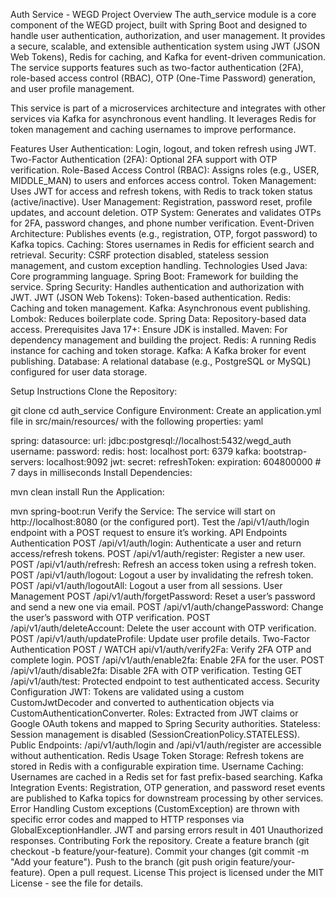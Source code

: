 Auth Service - WEGD Project
Overview
The auth_service module is a core component of the WEGD project, built with Spring Boot and designed to handle user authentication, authorization, and user management. It provides a secure, scalable, and extensible authentication system using JWT (JSON Web Tokens), Redis for caching, and Kafka for event-driven communication. The service supports features such as two-factor authentication (2FA), role-based access control (RBAC), OTP (One-Time Password) generation, and user profile management.

This service is part of a microservices architecture and integrates with other services via Kafka for asynchronous event handling. It leverages Redis for token management and caching usernames to improve performance.

Features
User Authentication: Login, logout, and token refresh using JWT.
Two-Factor Authentication (2FA): Optional 2FA support with OTP verification.
Role-Based Access Control (RBAC): Assigns roles (e.g., USER, MIDDLE_MAN) to users and enforces access control.
Token Management: Uses JWT for access and refresh tokens, with Redis to track token status (active/inactive).
User Management: Registration, password reset, profile updates, and account deletion.
OTP System: Generates and validates OTPs for 2FA, password changes, and phone number verification.
Event-Driven Architecture: Publishes events (e.g., registration, OTP, forgot password) to Kafka topics.
Caching: Stores usernames in Redis for efficient search and retrieval.
Security: CSRF protection disabled, stateless session management, and custom exception handling.
Technologies Used
Java: Core programming language.
Spring Boot: Framework for building the service.
Spring Security: Handles authentication and authorization with JWT.
JWT (JSON Web Tokens): Token-based authentication.
Redis: Caching and token management.
Kafka: Asynchronous event publishing.
Lombok: Reduces boilerplate code.
Spring Data: Repository-based data access.
Prerequisites
Java 17+: Ensure JDK is installed.
Maven: For dependency management and building the project.
Redis: A running Redis instance for caching and token storage.
Kafka: A Kafka broker for event publishing.
Database: A relational database (e.g., PostgreSQL or MySQL) configured for user data storage.




Setup Instructions
Clone the Repository:



git clone <repository-url>
cd auth_service
Configure Environment:
Create an application.yml file in src/main/resources/ with the following properties:
yaml

spring:
  datasource:
    url: jdbc:postgresql://localhost:5432/wegd_auth
    username: <db-username>
    password: <db-password>
  redis:
    host: localhost
    port: 6379
  kafka:
    bootstrap-servers: localhost:9092
jwt:
  secret: <your-jwt-secret>
  refreshToken:
    expiration: 604800000 # 7 days in milliseconds
Install Dependencies:

mvn clean install
Run the Application:

mvn spring-boot:run
Verify the Service:
The service will start on http://localhost:8080 (or the configured port).
Test the /api/v1/auth/login endpoint with a POST request to ensure it’s working.
API Endpoints
Authentication
POST /api/v1/auth/login: Authenticate a user and return access/refresh tokens.
POST /api/v1/auth/register: Register a new user.
POST /api/v1/auth/refresh: Refresh an access token using a refresh token.
POST /api/v1/auth/logout: Logout a user by invalidating the refresh token.
POST /api/v1/auth/logoutAll: Logout a user from all sessions.
User Management
POST /api/v1/auth/forgetPassword: Reset a user’s password and send a new one via email.
POST /api/v1/auth/changePassword: Change the user’s password with OTP verification.
POST /api/v1/auth/deleteAccount: Delete the user account with OTP verification.
POST /api/v1/auth/updateProfile: Update user profile details.
Two-Factor Authentication
POST / WATCH api/v1/auth/verify2Fa: Verify 2FA OTP and complete login.
POST /api/v1/auth/enable2fa: Enable 2FA for the user.
POST /api/v1/auth/disable2fa: Disable 2FA with OTP verification.
Testing
GET /api/v1/auth/test: Protected endpoint to test authenticated access.
Security Configuration
JWT: Tokens are validated using a custom CustomJwtDecoder and converted to authentication objects via CustomAuthenticationConverter.
Roles: Extracted from JWT claims or Google OAuth tokens and mapped to Spring Security authorities.
Stateless: Session management is disabled (SessionCreationPolicy.STATELESS).
Public Endpoints: /api/v1/auth/login and /api/v1/auth/register are accessible without authentication.
Redis Usage
Token Storage: Refresh tokens are stored in Redis with a configurable expiration time.
Username Caching: Usernames are cached in a Redis set for fast prefix-based searching.
Kafka Integration
Events: Registration, OTP generation, and password reset events are published to Kafka topics for downstream processing by other services.
Error Handling
Custom exceptions (CustomException) are thrown with specific error codes and mapped to HTTP responses via GlobalExceptionHandler.
JWT and parsing errors result in 401 Unauthorized responses.
Contributing
Fork the repository.
Create a feature branch (git checkout -b feature/your-feature).
Commit your changes (git commit -m "Add your feature").
Push to the branch (git push origin feature/your-feature).
Open a pull request.
License
This project is licensed under the MIT License - see the  file for details.
